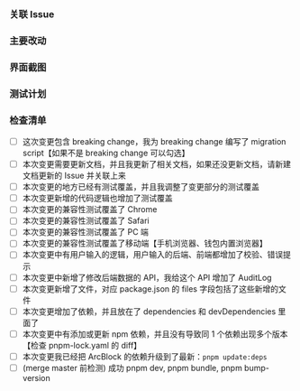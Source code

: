 ### 关联 Issue

<!-- 请用 fixes、closes、resolves、relates 这些关键词来关联 issue，原则上，所有 PR 都应该有关联 Issue -->

### 主要改动

<!--
  @example:
    1. 修复了 xxx
    2. 改进了 xxx
    3. 调整了 xxx
-->

### 界面截图

<!-- 如果改动的是跟 UI 相关的，不论是 CLI 还是 WEB 都应该截图 -->

### 测试计划

<!-- 如果本次变更没有自动化测试覆盖，你整理的测试用例集是什么？需要编写成 todo list 放到下面 -->

### 检查清单

- [ ] 这次变更包含 breaking change，我为 breaking change 编写了 migration script【如果不是 breaking change 可以勾选】
- [ ] 本次变更需要更新文档，并且我更新了相关文档，如果还没更新文档，请新建文档更新的 Issue 并关联上来
- [ ] 本次变更的地方已经有测试覆盖，并且我调整了变更部分的测试覆盖
- [ ] 本次变更新增的代码逻辑也增加了测试覆盖
- [ ] 本次变更的兼容性测试覆盖了 Chrome
- [ ] 本次变更的兼容性测试覆盖了 Safari
- [ ] 本次变更的兼容性测试覆盖了 PC 端
- [ ] 本次变更的兼容性测试覆盖了移动端【手机浏览器、钱包内置浏览器】
- [ ] 本次变更中有用户输入的逻辑，用户输入的后端、前端都增加了校验、错误提示
- [ ] 本次变更中新增了修改后端数据的 API，我给这个 API 增加了 AuditLog
- [ ] 本次变更新增了文件，对应 package.json 的 files 字段包括了这些新增的文件
- [ ] 本次变更增加了依赖，并且放在了 dependencies 和 devDependencies 里面了
- [ ] 本次变更中有添加或更新 npm 依赖，并且没有导致同 1 个依赖出现多个版本【检查 pnpm-lock.yaml 的 diff】
- [ ] 本次变更我已经把 ArcBlock 的依赖升级到了最新：`pnpm update:deps`
- [ ] (merge master 前检测) 成功 pnpm dev, pnpm bundle, pnpm bump-version
